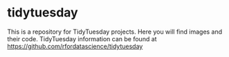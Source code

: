 # tidytuesday
This is a repository for TidyTuesday projects.
Here you will find images and their code.
TidyTuesday information can be found at https://github.com/rfordatascience/tidytuesday
